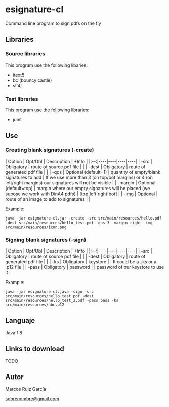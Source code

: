 # esignature-cl

Command line program to sign pdfs on the fly

## Libraries

### Source libraries

This program use the following libaries:

- itext5
- bc (bouncy castle)
- slf4j

### Test libraries

This program use the following libraries:

- junit

## Use

### Creating blank signatures (-create)

| Option | Opt/Obl | Description | +Info |
|:--:|----|----|----|----|
| -src | Obligatory | route of source pdf file |  |
| -dest | Obligatory | route of generated pdf file |  |
| -qos | Optional (default=1) | quantity of empty/blank signatures to add | If we use more than 3 (on top/bot margins) or 4 (on left/right margins) our signatures will not be visible |
| -margin | Optional (default=top) | margin where our empty signatures will be placed (we supose we work with DinA4 pdfs) | [top|left|right|bot] |
| -img | Optional | route of an image to add to signatures |  |

Example:

~~~
java -jar esignature-cl.jar -create -src src/main/resources/hello.pdf -dest src/main/resources/hello_test.pdf -qos 3 -margin right -img src/main/resources/icon.png
~~~

### Signing blank signatures (-sign)

| Option | Opt/Obl | Description | +Info |
|:--:|----|----|----|----|
| -src | Obligatory | route of source pdf file |  |
| -dest | Obligatory |   route of generated pdf file |  |
| -ks | Obligatory | keystore |  | It could be a .jks or a .p12 file |
| -pass | Obligatory | password |  | password of our keystore to use it |

Example:

~~~
java -jar esignature-cl.java -sign -src src/main/resources/hello_test.pdf -dest src/main/resources/hello_test_2.pdf -pass pass -ks src/main/resources/abc.p12
~~~

## Languaje

Java 1.8

## Links to download

TODO

## Autor

Marcos Ruiz García

sobrenombre@gmail.com

